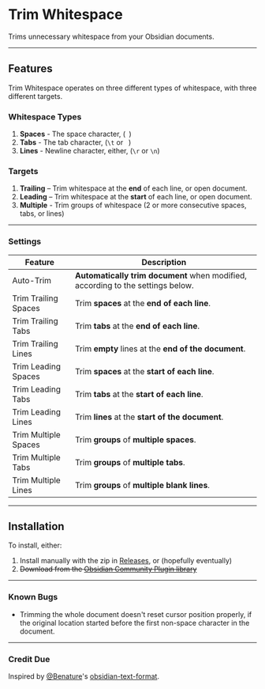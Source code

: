 # Trim Whitespace

<!-- Aspriational stuff below ⬇ -->
<!-- [![Obsidian Downloads](https://img.shields.io/badge/dynamic/json?color=7e6ad6&labelColor=34208c&label=Obsidian%20Downloads&query=$['obsidian-trim-whitespace'].downloads&url=https://raw.githubusercontent.com/obsidianmd/obsidian-releases/master/community-plugin-stats.json&)](obsidian://show-plugin?id=obsidian-trim-whitespace) ![GitHub stars](https://img.shields.io/github/stars/zlovatt/obsidian-trim-whitespace?style=flat) -->

Trims unnecessary whitespace from your Obsidian documents.

---

## Features

Trim Whitespace operates on three different types of whitespace, with three different targets.

### Whitespace Types

1. **Spaces** - The space character, (` `)
2. **Tabs** - The tab character, (`\t` or `	`)
3. **Lines** - Newline character, either, (`\r` or `\n`)

### Targets

1. **Trailing** – Trim whitespace at the **end** of each line, or open document.
2. **Leading** – Trim whitespace at the **start** of each line, or open document.
3. **Multiple** - Trim groups of whitespace (2 or more consecutive spaces, tabs, or lines)

---

### Settings

|       Feature        |                                   Description                                   |
| -------------------- | ------------------------------------------------------------------------------- |
| Auto-Trim            | **Automatically trim document** when modified, according to the settings below. |
| Trim Trailing Spaces | Trim **spaces** at the **end of each line**.                                    |
| Trim Trailing Tabs   | Trim **tabs** at the **end of each line**.                                      |
| Trim Trailing Lines  | Trim **empty** lines at the **end of the document**.                            |
| Trim Leading Spaces  | Trim **spaces** at the **start of each line**.                                  |
| Trim Leading Tabs    | Trim **tabs** at the **start of each line**.                                    |
| Trim Leading Lines   | Trim **lines** at the **start of the document**.                                |
| Trim Multiple Spaces | Trim **groups** of **multiple spaces**.                                         |
| Trim Multiple Tabs   | Trim **groups** of **multiple tabs**.                                           |
| Trim Multiple Lines  | Trim **groups** of **multiple blank lines**.                                    |

---

## Installation

To install, either:

1. Install manually with the zip in [Releases](http://github.com/zlovatt/obsidian-trim-whitespace/releases), or (hopefully eventually)
2. ~~Download from the [Obsidian Community Plugin library](obsidian://show-plugin?id=obsidian-trim-whitespace)~~


---

### Known Bugs

- Trimming the whole document doesn't reset cursor position properly, if the original location started before the first non-space character in the document.

---

### Credit Due

Inspired by [@Benature](https://github.com/Benature)'s [obsidian-text-format](https://github.com/Benature/obsidian-text-format).
